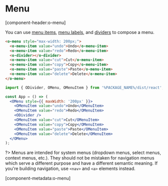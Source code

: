 # Menu

[component-header:o-menu]

You can use [menu items](/components/menu-item), [menu labels](/components/menu-label), and [dividers](/components/divider) to compose a menu.

```html preview
<o-menu style="max-width: 200px;">
  <o-menu-item value="undo">Undo</o-menu-item>
  <o-menu-item value="redo">Redo</o-menu-item>
  <o-divider></o-divider>
  <o-menu-item value="cut">Cut</o-menu-item>
  <o-menu-item value="copy">Copy</o-menu-item>
  <o-menu-item value="paste">Paste</o-menu-item>
  <o-menu-item value="delete">Delete</o-menu-item>
</o-menu>
```

```jsx react
import { ODivider, OMenu, OMenuItem } from '%PACKAGE_NAME%/dist/react';

const App = () => (
  <OMenu style={{ maxWidth: '200px' }}>
    <OMenuItem value="undo">Undo</OMenuItem>
    <OMenuItem value="redo">Redo</OMenuItem>
    <ODivider />
    <OMenuItem value="cut">Cut</OMenuItem>
    <OMenuItem value="copy">Copy</OMenuItem>
    <OMenuItem value="paste">Paste</OMenuItem>
    <OMenuItem value="delete">Delete</OMenuItem>
  </OMenu>
);
```

?> Menus are intended for system menus (dropdown menus, select menus, context menus, etc.). They should not be mistaken for navigation menus which serve a different purpose and have a different semantic meaning. If you're building navigation, use `<nav>` and `<a>` elements instead.

[component-metadata:o-menu]
